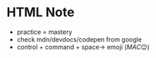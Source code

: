# HTML Note

- practice = mastery
- check mdn/devdocs/codepen from google
- control + command + space-> emoji (*MAC*😉)
